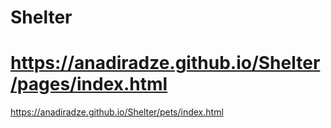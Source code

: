 # Shelter
https://anadiradze.github.io/Shelter/pages/index.html
===
https://anadiradze.github.io/Shelter/pets/index.html
